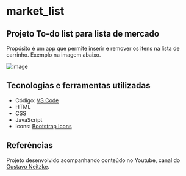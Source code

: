# market_list
## Projeto To-do list para lista de mercado
Propósito é um app que permite inserir e remover os itens na lista de carrinho. Exemplo na imagem abaixo.

![image](https://github.com/gustavommatos/market_list/assets/65467858/13fa5249-18d2-49a7-af05-2b42507ebd40)

## Tecnologias e ferramentas utilizadas
* Código: [VS Code](https://code.visualstudio.com/download)
* HTML
* CSS
* JavaScript
* Icons: [Bootstrap Icons](https://icons.getbootstrap.com)

## Referências
Projeto desenvolvido acompanhando conteúdo no Youtube, canal do [Gustavo Neitzke](https://www.youtube.com/@GustavoNeitzke).
